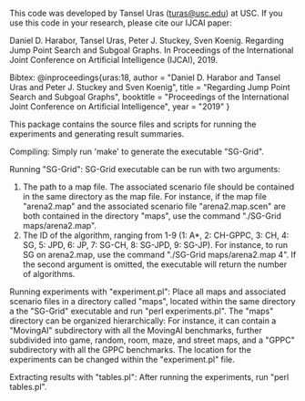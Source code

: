 This code was developed by Tansel Uras (turas@usc.edu) at USC.
If you use this code in your research, please cite our IJCAI paper:

Daniel D. Harabor, Tansel Uras, Peter J. Stuckey, Sven Koenig. Regarding Jump Point Search and Subgoal Graphs. In Proceedings of the International Joint Conference on Artificial Intelligence (IJCAI), 2019.

Bibtex:
@inproceedings{uras:18,
  author = "Daniel D. Harabor and Tansel Uras and Peter J. Stuckey and Sven Koenig",
  title = "Regarding Jump Point Search and Subgoal Graphs",
  booktitle = "Proceedings of the International Joint Conference on Artificial Intelligence",
  year = "2019"
}

This package contains the source files and scripts for running the experiments and generating result summaries. 

Compiling:
Simply run 'make' to generate the executable "SG-Grid".

Running "SG-Grid":
SG-Grid executable can be run with two arguments: 
1) The path to a map file. The associated scenario file should be contained in the same directory as the map file. For instance, if the map file "arena2.map" and the associated scenario file "arena2.map.scen" are both contained in the directory "maps", use the command "./SG-Grid maps/arena2.map".
2) The ID of the algorithm, ranging from 1-9 (1: A*, 2: CH-GPPC, 3: CH, 4: SG, 5: JPD, 6: JP, 7: SG-CH, 8: SG-JPD, 9: SG-JP). For instance, to run SG on arena2.map, use the command "./SG-Grid maps/arena2.map 4". If the second argument is omitted, the executable will return the number of algorithms. 

Running experiments with "experiment.pl":
Place all maps and associated scenario files in a directory called "maps", located within the same directory a the "SG-Grid" executable and run "perl experiments.pl". The "maps" directory can be organized hierarchically: For instance, it can contain a "MovingAI" subdirectory with all the MovingAI benchmarks, further subdivided into game, random, room, maze, and street maps, and a "GPPC" subdirectory with all the GPPC benchmarks. The location for the experiments can be changed within the "experiment.pl" file. 

Extracting results with "tables.pl":
After running the experiments, run "perl tables.pl".
